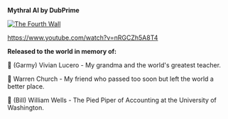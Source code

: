 **Mythral AI by DubPrime**

[![The Fourth Wall](https://img.youtube.com/vi/nRGCZh5A8T4/0.jpg)](https://www.youtube.com/watch?v=nRGCZh5A8T4)

https://www.youtube.com/watch?v=nRGCZh5A8T4

**Released to the world in memory of:**

💐 (Garmy) Vivian Lucero - My grandma and the world's greatest teacher.

👾 Warren Church - My friend who passed too soon but left the world a better place.

🧮 (Bill) William Wells - The Pied Piper of Accounting at the University of Washington.
